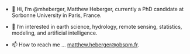 - 👋 Hi, I’m @mheberger, Matthew Heberger, currently a PhD candidate at Sorbonne University in Paris, France. 
- 👀 I’m interested in earth science, hydrology, remote sensing, statistics, modeling, and artificial intelligence. 

- 📫 How to reach me ... matthew.heberger@obspm.fr. 

<!---
mheberger/mheberger is a ✨ special ✨ repository because its `README.md` (this file) appears on your GitHub profile.
You can click the Preview link to take a look at your changes.
--->
